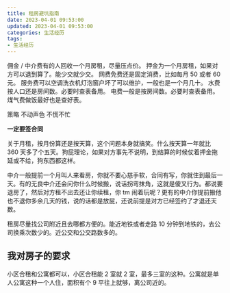 ```yaml
---
title: 租房避坑指南
date: 2023-04-01 09:53:00
updated: 2023-04-01 09:53:00
categories: 生活经历
tags:
- 生活经历
---
```


佣金 / 中介费有的人回收一个月房租，尽量压点价。
押金为一个月房租，如果对方可以退到算了。能少交就少交。
网费免费还是固定消费，比如每月 50 或者 60 元。
服务费可以空调洗衣机灯泡窗户坏了可以维护，一般也是一个月几十。
水费按人口还是房间数。必要时查表备用。
电费一般是按房间数。必要时查表备用。
煤气费做饭最好也是查好表。

策略
不动声色
不慌不忙

**一定要签合同**

关于月租，按月份算还是按天算，这个问题本身就搞笑。什么按天算一年就比 360 天多了个五天。狗屁理论，如果对方事先不说明，到结算的时候仗着押金拖延或不给，狗东西都这样。

中介一般提前一个月叫人来看房，你就不要心慈手软，合同有写，你就住到最后一天。有的无良中介还会问你什么时候搬，说话拐弯抹角，这就是傻叉行为。都说要退房了，然后对方租不出去还让你续租，你 tm 闹着玩呢？更有的中介你提前搬他也不退你多余几天的钱，说的话都是放屁，还说前提是对方已经签约了才退还天数。

租房尽量找公司附近且去哪都方便的。能近地铁或者走路 10 分钟到地铁的，去公司换乘次数少的。近公交和公交路数多的。

## 我对房子的要求

小区合租和公寓都可以，小区合租能 2 室就 2 室，最多三室的这种。公寓就是单人公寓这种一个人住，面积有个 9 平往上就够，离公司近的。
